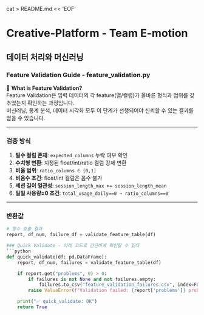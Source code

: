 cat > README.md << 'EOF'
# Creative-Platform - Team E-motion

## 데이터 처리와 머신러닝

### Feature Validation Guide - feature_validation.py

📌 **What is Feature Validation?**  
Feature Validation은 입력 데이터의 각 feature(열/컬럼)가 올바른 형식과 범위를 갖추었는지 확인하는 과정입니다.  
머신러닝, 통계 분석, 데이터 시각화 모두 이 단계가 선행되어야 신뢰할 수 있는 결과를 얻을 수 있습니다.

---

### 검증 방식
1. **필수 컬럼 존재**: `expected_columns` 누락 여부 확인  
2. **수치형 변환**: 지정된 float/int/ratio 컬럼 강제 변환  
3. **비율 범위**: `ratio_columns ∈ [0,1]`  
4. **비음수 조건**: float/int 컬럼은 음수 불가  
5. **세션 길이 일관성**: `session_length_max >= session_length_mean`  
6. **일일 사용량=0 조건**: `total_usage_daily==0 → ratio_columns==0`

---

### 반환값
```python
# 함수 호출 결과
report, df_num, failure_df = validate_feature_table(df)

### Quick Validate - 아래 코드로 간단하게 확인할 수 있다
```python
def quick_validate(df: pd.DataFrame):
    report, df_num, failures = validate_feature_table(df)

    if report.get("problems", 0) > 0:
        if failures is not None and not failures.empty:
            failures.to_csv("feature_validation_failures.csv", index=False)
        raise ValueError(f"Validation failed: {report['problems']} problems. See feature_validation_failures.csv")

    print("✅ quick_validate: OK")
    return True
```


